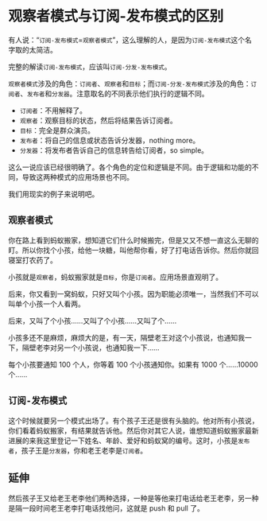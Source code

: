# 观察者模式与订阅-发布模式的区别


有人说：“`订阅-发布模式`=`观察者模式`”，这么理解的人，是因为`订阅-发布模式`这个名字取的太简洁。

完整的解读`订阅-发布模式`，应该叫`订阅-分发-发布模式`。

`观察者模式`涉及的角色：`订阅者`、`观察者`和`目标`；而`订阅-分发-发布模式`涉及的角色：`订阅者`、`发布者`和`分发器`。注意取名的不同表示他们执行的逻辑不同。

<!--more-->

- `订阅者`：不用解释了。
- `观察者`：观察目标的状态，然后将结果告诉订阅者。
- `目标`：完全是群众演员。
- `发布者`：将自己的信息或状态告诉分发器，nothing more。
- `分发器`：将发布者告诉自己的信息转告给订阅者，so simple。

这么一说应该已经很明确了。各个角色的定位和逻辑是不同。由于逻辑和功能的不同，导致这两种模式的应用场景也不同。

我们用现实的例子来说明吧。

## `观察者模式`

你在路上看到蚂蚁搬家，想知道它们什么时候搬完，但是又又不想一直这么无聊的盯。所以你找个小孩，给他一块糖，叫他帮你看，好了打电话告诉你。然后你就回寝室打农药了。

小孩就是`观察者`，蚂蚁搬家就是`目标`，你是`订阅者`。应用场景直观明了。

后来，你又看到一窝蚂蚁，只好又叫个小孩。因为职能必须唯一，当然我们不可以叫单个小孩一个人看两。

后来，又叫了个小孩……又叫了个小孩……又叫了个……

小孩多还不是麻烦，麻烦大的是，有一天，隔壁老王对这个小孩说，也通知我一下，隔壁老李对另一个小孩说，也通知我一下……

每个小孩要通知 100 个人，你等着 100 个小孩通知你。如果有 1000 个……10000 个……

## `订阅-发布模式`

这个时候就要另一个模式出场了。有个孩子王还是很有头脑的。他对所有小孩说，你们看着蚂蚁搬家，有结果就告诉他。然后你对其它人说，谁想知道蚂蚁搬家最新进展的来我这里登记一下姓名、年龄、爱好和蚂蚁窝的编号。这时，小孩是`发布者`，孩子王是`分发器`，你和老王老李是`订阅者`。

## 延伸

然后孩子王又给老王老李他们两种选择，一种是等他来打电话给老王老李，另一种是隔一段时间老王老李打电话找他问，这就是 push 和 pull 了。

